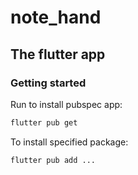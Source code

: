 # note_hand

## The flutter app

### Getting started

Run to install pubspec app:

```sh
flutter pub get
```

To install specified package:

```
flutter pub add ...
```

